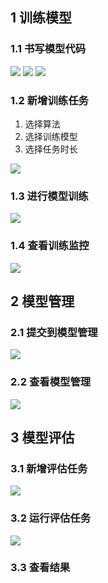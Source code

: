 ## 1 训练模型

### 1.1 书写模型代码
![](attachment/Pasted%20image%2020250618083207.png)
![](attachment/Pasted%20image%2020250618083218.png)
![](attachment/Pasted%20image%2020250618083233.png)
### 1.2 新增训练任务

1. 选择算法
2. 选择训练模型
3. 选择任务时长

![](attachment/5f6828b5c07771c9b8927bb0a036f084.png)
### 1.3 进行模型训练
![](attachment/Pasted%20image%2020250618084155.png)
### 1.4 查看训练监控

![](attachment/Pasted%20image%2020250618084119.png)
## 2 模型管理

### 2.1 提交到模型管理

![](attachment/Pasted%20image%2020250618084242.png)

### 2.2 查看模型管理

![](attachment/Pasted%20image%2020250618084330.png)

## 3 模型评估
### 3.1 新增评估任务
![](attachment/Pasted%20image%2020250618084431.png)

### 3.2 运行评估任务

![](attachment/Pasted%20image%2020250618084511.png)

### 3.3 查看结果

